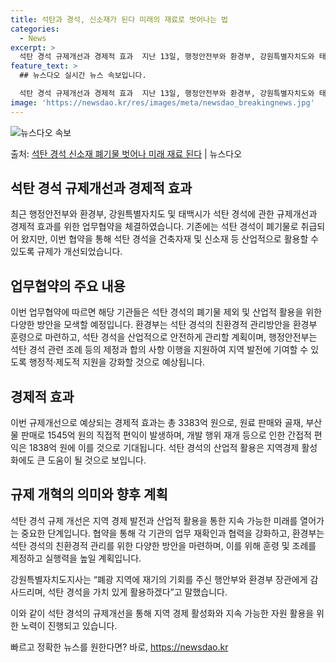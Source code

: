 ```yaml
---
title: 석탄과 경석, 신소재가 된다 미래의 재료로 벗어나는 법
categories:
  - News
excerpt: >
  석탄 경석 규제개선과 경제적 효과  지난 13일, 행정안전부와 환경부, 강원특별자치도와 태백시는 강원특별자치…
feature_text: >
  ## 뉴스다오 실시간 뉴스 속보입니다.

  석탄 경석 규제개선과 경제적 효과  지난 13일, 행정안전부와 환경부, 강원특별자치도와 태백시는 강원특별자치…
image: 'https://newsdao.kr/res/images/meta/newsdao_breakingnews.jpg'
---
```


![뉴스다오 속보](https://newsdao.kr/res/images/meta/newsdao_breakingnews.jpg)

<p>출처: <a href="https://newsdao.kr/4251" rel="dofollow">석탄 경석 신소재 폐기물 벗어나 미래 재료 된다</a> | 뉴스다오</p>

## 석탄 경석 규제개선과 경제적 효과

최근 행정안전부와 환경부, 강원특별자치도 및 태백시가 석탄 경석에 관한 규제개선과 경제적 효과를 위한 업무협약을 체결하였습니다. 기존에는 석탄 경석이 폐기물로 취급되어 왔지만, 이번 협약을 통해 석탄 경석을 건축자재 및 신소재 등 산업적으로 활용할 수 있도록 규제가 개선되었습니다. 

## 업무협약의 주요 내용

이번 업무협약에 따르면 해당 기관들은 석탄 경석의 폐기물 제외 및 산업적 활용을 위한 다양한 방안을 모색할 예정입니다. 환경부는 석탄 경석의 친환경적 관리방안을 환경부 훈령으로 마련하고, 석탄 경석을 산업적으로 안전하게 관리할 계획이며, 행정안전부는 석탄 경석 관련 조례 등의 제정과 합의 사항 이행을 지원하여 지역 발전에 기여할 수 있도록 행정적·제도적 지원을 강화할 것으로 예상됩니다.

## 경제적 효과

이번 규제개선으로 예상되는 경제적 효과는 총 3383억 원으로, 원료 판매와 골재, 부산물 판매로 1545억 원의 직접적 편익이 발생하며, 개발 행위 재개 등으로 인한 간접적 편익은 1838억 원에 이를 것으로 기대됩니다. 석탄 경석의 산업적 활용은 지역경제 활성화에도 큰 도움이 될 것으로 보입니다.

## 규제 개혁의 의미와 향후 계획

석탄 경석 규제 개선은 지역 경제 발전과 산업적 활용을 통한 지속 가능한 미래를 열어가는 중요한 단계입니다. 협약을 통해 각 기관의 업무 재확인과 협력을 강화하고, 환경부는 석탄 경석의 친환경적 관리를 위한 다양한 방안을 마련하며, 이를 위해 훈령 및 조례를 제정하고 실행력을 높일 계획입니다.

강원특별자치도지사는 “폐광 지역에 재기의 기회를 주신 행안부와 환경부 장관에게 감사드리며, 석탄 경석을 가치 있게 활용하겠다”고 말했습니다.

이와 같이 석탄 경석의 규제개선을 통해 지역 경제 활성화와 지속 가능한 자원 활용을 위한 노력이 진행되고 있습니다. 

빠르고 정확한 뉴스를 원한다면? 바로, <a href="https://newsdao.kr" rel="dofollow">https://newsdao.kr</a>


